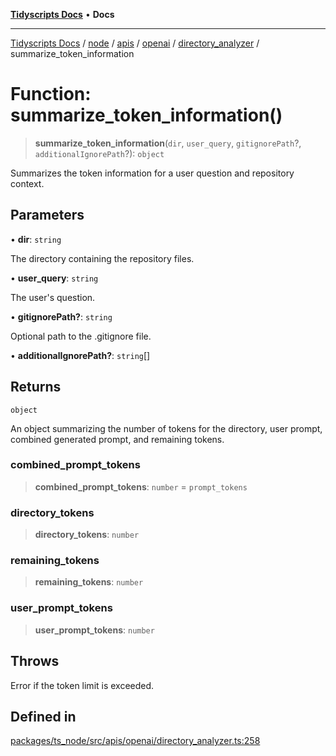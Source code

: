 [**Tidyscripts Docs**](../../../../../../../../../README.md) • **Docs**

***

[Tidyscripts Docs](../../../../../../../../../globals.md) / [node](../../../../../../../README.md) / [apis](../../../../../README.md) / [openai](../../../README.md) / [directory\_analyzer](../README.md) / summarize\_token\_information

# Function: summarize\_token\_information()

> **summarize\_token\_information**(`dir`, `user_query`, `gitignorePath`?, `additionalIgnorePath`?): `object`

Summarizes the token information for a user question and repository context.

## Parameters

• **dir**: `string`

The directory containing the repository files.

• **user\_query**: `string`

The user's question.

• **gitignorePath?**: `string`

Optional path to the .gitignore file.

• **additionalIgnorePath?**: `string`[]

## Returns

`object`

An object summarizing the number of tokens for the directory, user prompt, combined generated prompt, and remaining tokens.

### combined\_prompt\_tokens

> **combined\_prompt\_tokens**: `number` = `prompt_tokens`

### directory\_tokens

> **directory\_tokens**: `number`

### remaining\_tokens

> **remaining\_tokens**: `number`

### user\_prompt\_tokens

> **user\_prompt\_tokens**: `number`

## Throws

Error if the token limit is exceeded.

## Defined in

[packages/ts\_node/src/apis/openai/directory\_analyzer.ts:258](https://github.com/sheunaluko/tidyscripts/blob/master/packages/ts_node/src/apis/openai/directory_analyzer.ts#L258)
